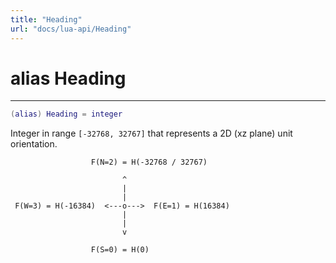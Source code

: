 ```yaml
---
title: "Heading"
url: "docs/lua-api/Heading"
---
```

# alias Heading
---



```lua
(alias) Heading = integer
```




Integer in range `[-32768, 32767]` that represents a 2D (xz plane) unit
orientation.

```
                  F(N=2) = H(-32768 / 32767)

                         ^
                         |
                         |
 F(W=3) = H(-16384)  <---o--->  F(E=1) = H(16384)
                         |
                         |
                         v

                  F(S=0) = H(0)
```

